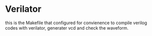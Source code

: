 # Verilator
this is the Makefile that configured for convienence to compile verilog codes with verilator, generater vcd and check the waveform.
